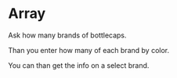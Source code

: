 # Array

Ask how many brands of bottlecaps.

Than you enter how many of each brand by color.

You can than get the info on a select brand.
